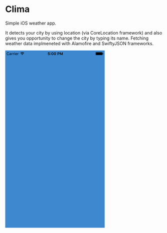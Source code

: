 # Clima
Simple iOS weather app.

It detects your city by using location (via CoreLocation framework) and also gives you opportunity to change the city by typing its name. Fetching weather data implmeneted with Alamofire and SwiftyJSON frameworks.

![App Demo](https://github.com/Constantine-k/Images/blob/master/Clima.gif)